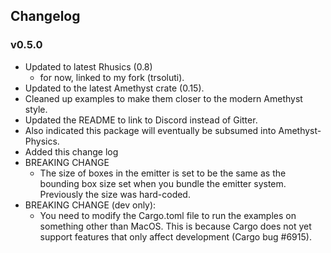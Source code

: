 ## Changelog

### v0.5.0
- Updated to latest Rhusics (0.8)
    - for now, linked to my fork (trsoluti).
- Updated to the latest Amethyst crate (0.15).
- Cleaned up examples to make them closer to
  the modern Amethyst style.
- Updated the README to link to Discord
  instead of Gitter.
- Also indicated this package will eventually
  be subsumed into Amethyst-Physics.
- Added this change log 
- BREAKING CHANGE
    - The size of boxes in the emitter is set
      to be the same as the bounding box size
      set when you bundle the emitter system.
      Previously the size was hard-coded.
- BREAKING CHANGE (dev only):
    - You need to modify the Cargo.toml file
      to run the examples on something other
      than MacOS. This is because Cargo
      does not yet support features that
      only affect development (Cargo bug #6915).
